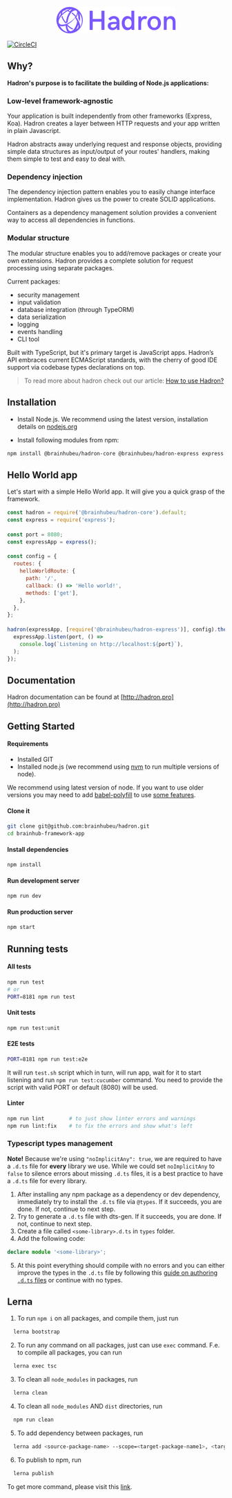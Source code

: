 <p align="center">
  <a href="https://hadron.pro/" target="blank">
  <img src="./logo3.png" alt="Hadron Logo" /></a>
</p>

[![CircleCI](https://circleci.com/gh/brainhubeu/hadron.svg?style=svg)](https://circleci.com/gh/brainhubeu/hadron)

## Why?

**Hadron's purpose is to facilitate the building of Node.js applications:**

### Low-level framework-agnostic

Your application is built independently from other frameworks (Express, Koa). Hadron creates a layer between HTTP requests and your app written in plain Javascript.

Hadron abstracts away underlying request and response objects, providing simple data structures as input/output of your routes' handlers, making them simple to test and easy to deal with.

### Dependency injection

The dependency injection pattern enables you to easily change interface implementation. Hadron gives us the power to create SOLID applications.

Containers as a dependency management solution provides a convenient way to access all dependencies in functions.

### Modular structure

The modular structure enables you to add/remove packages or create your own extensions. Hadron provides a complete solution for request processing using separate packages.

Current packages:

* security management
* input validation
* database integration (through TypeORM)
* data serialization
* logging
* events handling
* CLI tool

Built with TypeScript, but it's primary target is JavaScript apps. Hadron’s API embraces current ECMAScript standards, with the cherry of good IDE support via codebase types declarations on top.

> To read more about hadron check out our article: [How to use Hadron?](https://brainhub.eu/blog/building-api-expressjs-and-hadron/)

## Installation

* Install Node.js. We recommend using the latest version, installation details on [nodejs.org](https://nodejs.org)

* Install following modules from npm:

```bash
npm install @brainhubeu/hadron-core @brainhubeu/hadron-express express --save
```

## Hello World app

Let's start with a simple Hello World app. It will give you a quick grasp of the framework.

```javascript
const hadron = require('@brainhubeu/hadron-core').default;
const express = require('express');

const port = 8080;
const expressApp = express();

const config = {
  routes: {
    helloWorldRoute: {
      path: '/',
      callback: () => 'Hello world!',
      methods: ['get'],
    },
  },
};

hadron(expressApp, [require('@brainhubeu/hadron-express')], config).then(() => {
  expressApp.listen(port, () =>
    console.log(`Listening on http://localhost:${port}`),
  );
});
```

## Documentation

Hadron documentation can be found at [http://hadron.pro](http://hadron.pro)

## Getting Started

#### Requirements

* Installed GIT
* Installed node.js (we recommend using [nvm](https://github.com/creationix/nvm) to run multiple versions of node).

We recommend using latest version of node. If you want to use older versions you may need to add [babel-polyfill](https://babeljs.io/docs/usage/polyfill/) to use [some features](http://node.green/).

#### Clone it

```sh
git clone git@github.com:brainhubeu/hadron.git
cd brainhub-framework-app
```

#### Install dependencies

```sh
npm install
```

#### Run development server

```sh
npm run dev
```

#### Run production server

```sh
npm start
```

## Running tests

#### All tests

```sh
npm run test
# or
PORT=8181 npm run test
```

#### Unit tests

```sh
npm run test:unit
```

#### E2E tests

```sh
PORT=8181 npm run test:e2e
```

It will run `test.sh` script which in turn, will run app, wait for it to start listening and run `npm run test:cucumber` command.
You need to provide the script with valid PORT or default (8080) will be used.

#### Linter

```sh
npm run lint        # to just show linter errors and warnings
npm run lint:fix    # to fix the errors and show what's left
```

### Typescript types management

**Note!** Because we're using `"noImplicitAny": true`, we are required to have a `.d.ts` file for **every** library we use. While we could set `noImplicitAny` to `false` to silence errors about missing `.d.ts` files, it is a best practice to have a `.d.ts` file for every library.

1.  After installing any npm package as a dependency or dev dependency, immediately try to install the `.d.ts` file via `@types`. If it succeeds, you are done. If not, continue to next step.
2.  Try to generate a `.d.ts` file with dts-gen. If it succeeds, you are done. If not, continue to next step.
3.  Create a file called `<some-library>.d.ts` in `types` folder.
4.  Add the following code:

```ts
declare module '<some-library>';
```

5.  At this point everything should compile with no errors and you can either improve the types in the `.d.ts` file by following this [guide on authoring `.d.ts` files](http://www.typescriptlang.org/docs/handbook/declaration-files/introduction.html) or continue with no types.

## Lerna

1.  To run `npm i` on all packages, and compile them, just run

```bash
  lerna bootstrap
```

2.  To run any command on all packages, just can use `exec` command.
    F.e. to compile all packages, you can run

```bash
  lerna exec tsc
```

3.  To clean all `node_modules` in packages, run

```bash
  lerna clean
```

4.  To clean all `node_modules` AND `dist` directories, run

```bash
  npm run clean
```

5.  To add dependency between packages, run

```bash
  lerna add <source-package-name> --scope=<target-package-name1>, <target-package-name2>
```

6.  To publish to npm, run

```bash
  lerna publish
```

To get more command, please visit this [link](https://github.com/lerna/lerna).
